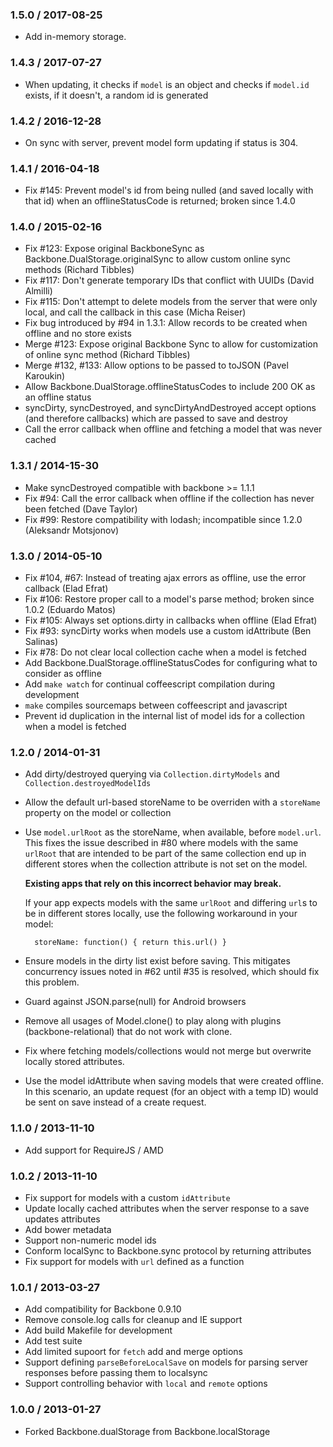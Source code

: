 ### 1.5.0 / 2017-08-25

* Add in-memory storage.

### 1.4.3 / 2017-07-27

* When updating, it checks if `model` is an object and checks if `model.id` exists, if it doesn't, a random id is generated

### 1.4.2 / 2016-12-28

* On sync with server, prevent model form updating if status is 304.

### 1.4.1 / 2016-04-18

* Fix #145: Prevent model's id from being nulled (and saved locally with that id) when an offlineStatusCode is returned; broken since 1.4.0

### 1.4.0 / 2015-02-16

* Fix #123: Expose original BackboneSync as Backbone.DualStorage.originalSync to allow custom online sync methods (Richard Tibbles)
* Fix #117: Don't generate temporary IDs that conflict with UUIDs (David Almilli)
* Fix #115: Don't attempt to delete models from the server that were only local, and call the callback in this case (Micha Reiser)
* Fix bug introduced by #94 in 1.3.1: Allow records to be created when offline and no store exists
* Merge #123: Expose original Backbone Sync to allow for customization of online sync method (Richard Tibbles)
* Merge #132, #133: Allow options to be passed to toJSON (Pavel Karoukin)
* Allow Backbone.DualStorage.offlineStatusCodes to include 200 OK as an offline status
* syncDirty, syncDestroyed, and syncDirtyAndDestroyed accept options (and therefore callbacks) which are passed to save and destroy
* Call the error callback when offline and fetching a model that was never cached

### 1.3.1 / 2014-15-30

* Make syncDestroyed compatible with backbone >= 1.1.1
* Fix #94: Call the error callback when offline if the collection has never been fetched (Dave Taylor)
* Fix #99: Restore compatibility with lodash; incompatible since 1.2.0 (Aleksandr Motsjonov)

### 1.3.0 / 2014-05-10

* Fix #104, #67: Instead of treating ajax errors as offline, use the error callback (Elad Efrat)
* Fix #106: Restore proper call to a model's parse method; broken since 1.0.2 (Eduardo Matos)
* Fix #105: Always set options.dirty in callbacks when offline (Elad Efrat)
* Fix #93: syncDirty works when models use a custom idAttribute (Ben Salinas)
* Fix #78: Do not clear local collection cache when a model is fetched
* Add Backbone.DualStorage.offlineStatusCodes for configuring what to consider as offline
* Add `make watch` for continual coffeescript compilation during development
* `make` compiles sourcemaps between coffeescript and javascript
* Prevent id duplication in the internal list of model ids for a collection when a model is fetched

### 1.2.0 / 2014-01-31

* Add dirty/destroyed querying via `Collection.dirtyModels` and `Collection.destroyedModelIds`
* Allow the default url-based storeName to be overriden with a `storeName` property on the model or collection
* Use `model.urlRoot` as the storeName, when available, before `model.url`.
  This fixes the issue described in #80 where models with the same `urlRoot`
  that are intended to be part of the same collection end up in different stores
  when the collection attribute is not set on the model.

  **Existing apps that rely on this incorrect behavior may break.**

  If your app expects models with the same `urlRoot` and differing `url`s to
  be in different stores locally, use the following workaround in your model:

        storeName: function() { return this.url() }

* Ensure models in the dirty list exist before saving.
  This mitigates concurrency issues noted in #62 until #35 is resolved, which should fix this problem.
* Guard against JSON.parse(null) for Android browsers
* Remove all usages of Model.clone() to play along with plugins (backbone-relational) that do not work with clone.
* Fix where fetching models/collections would not merge but overwrite locally stored attributes.
* Use the model idAttribute when saving models that were created offline.
  In this scenario, an update request (for an object with a temp ID) would be sent on save instead of a create request.

### 1.1.0 / 2013-11-10

* Add support for RequireJS / AMD

### 1.0.2 / 2013-11-10

* Fix support for models with a custom `idAttribute`
* Update locally cached attributes when the server response to a save updates attributes
* Add bower metadata
* Support non-numeric model ids
* Conform localSync to Backbone.sync protocol by returning attributes
* Fix support for models with `url` defined as a function

### 1.0.1 / 2013-03-27

* Add compatibility for Backbone 0.9.10
* Remove console.log calls for cleanup and IE support
* Add build Makefile for development
* Add test suite
* Add limited supoort for `fetch` add and merge options
* Support defining `parseBeforeLocalSave` on models for parsing server responses before passing them to localsync
* Support controlling behavior with `local`  and `remote` options

### 1.0.0 / 2013-01-27

* Forked Backbone.dualStorage from Backbone.localStorage
